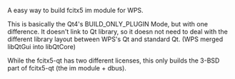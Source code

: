 A easy way to build fcitx5 im module for WPS.

This is basically the Qt4's BUILD\_ONLY\_PLUGIN Mode, but with one difference.
It doesn't link to Qt library, so it doesn not need to deal with the different
library layout between WPS's Qt and standard Qt. (WPS merged libQtGui into
libQtCore)

While the fcitx5-qt has two different licenses, this only builds the 3-BSD part
of fcitx5-qt (the im module + dbus).

